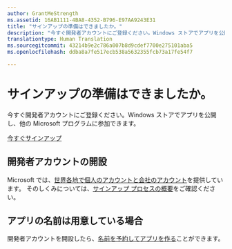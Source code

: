 ```yaml
---
author: GrantMeStrength
ms.assetid: 16AB1111-4BA8-4352-B796-E97AA9243E31
title: "サインアップの準備はできましたか。"
description: "今すぐ開発者アカウントにご登録ください。Windows ストアでアプリを公開し、他の Microsoft プログラムに参加できます。"
translationtype: Human Translation
ms.sourcegitcommit: 43214b9e2c786a007b8d9cdef7700e275101aba5
ms.openlocfilehash: ddba8a7fe517ecb538a5632355fcb73a17fe54f7

---
```

# サインアップの準備はできましたか。

今すぐ開発者アカウントにご登録ください。Windows ストアでアプリを公開し、他の Microsoft プログラムに参加できます。

[今すぐサインアップ](http://go.microsoft.com/fwlink/p/?LinkId=615100)

## 開発者アカウントの開設

Microsoft では、[世界各地で個人のアカウントと会社のアカウント](../publish/account-types-locations-and-fees.md)を提供しています。 そのしくみについては、[サインアップ プロセスの概要](../publish/opening-a-developer-account.md)をご確認ください。

## アプリの名前は用意している場合

開発者アカウントを開設したら、[名前を予約してアプリを作る](https://msdn.microsoft.com/library/windows/apps/JJ657967)ことができます。




<!--HONumber=Aug16_HO3-->



